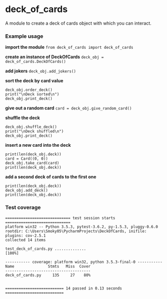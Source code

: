 # deck_of_cards
A module to create a deck of cards object with which you can interact.

### Example usage
**import the module**
`from deck_of_cards import deck_of_cards`

**create an instance of DeckOfCards**
`deck_obj = deck_of_cards.DeckOfCards()`

**add jokers**
`deck_obj.add_jokers()`

**sort the deck by card value**
```
deck_obj.order_deck()
print("\nDeck sorted\n")
deck_obj.print_deck()
```

**give out a random card**
`card = deck_obj.give_random_card()`

**shuffle the deck**
```
deck_obj.shuffle_deck()
print("\nDeck shuffled\n")
deck_obj.print_deck()
```

**insert a new card into the deck**
```
print(len(deck_obj.deck))
card = Card((0, 0))
deck_obj.take_card(card)
print(len(deck_obj.deck))
```

**add a second deck of cards to the first one**
```
print(len(deck_obj.deck))
deck_obj.add_deck()
print(len(deck_obj.deck))
```

### Test coverage
```
============================= test session starts =============================
platform win32 -- Python 3.5.3, pytest-3.6.2, py-1.5.3, pluggy-0.6.0
rootdir: C:\Users\Smoky05\PycharmProjects\DeckOfCards, inifile:
plugins: cov-2.5.1
collected 14 items

test_deck_of_cards.py ..............                                     [100%]

----------- coverage: platform win32, python 3.5.3-final-0 -----------
Name               Stmts   Miss  Cover
--------------------------------------
deck_of_cards.py     135     27    80%


========================== 14 passed in 0.13 seconds ==========================
```